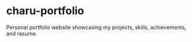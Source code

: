 # charu-portfolio
Personal portfolio website showcasing my projects, skills, achievements, and resume.
